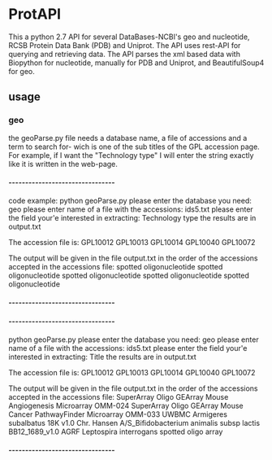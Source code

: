 # ProtAPI
This a python 2.7 API for several DataBases-NCBI's geo and nucleotide, RCSB Protein Data Bank (PDB) and Uniprot.
The API uses rest-API for querying and retrieving data.
The API parses the xml based data with Biopython for nucleotide, manually for PDB and Uniprot, and BeautifulSoup4 for geo.

## usage
### geo
the geoParse.py file needs a database name, a file of accessions and a term to search for- wich is one of the sub titles of the GPL accession page. For example, if I want the "Technology type" I will enter the string exactly like it is written in the web-page.
#### --------------------------------
code example:
python geoParse.py
please enter the database you need:   geo
please enter name of a file with the accessions:   ids5.txt
please enter the field your'e interested in extracting:   Technology type
the results are in output.txt

The accession file is:
GPL10012
GPL10013
GPL10014
GPL10040
GPL10072

The output will be given in the file output.txt in the order of the accessions accepted in the accessions file:
spotted oligonucleotide
spotted oligonucleotide
spotted oligonucleotide
spotted oligonucleotide
spotted oligonucleotide
#### --------------------------------
#### --------------------------------
python geoParse.py
please enter the database you need:   geo
please enter name of a file with the accessions:   ids5.txt
please enter the field your'e interested in extracting:   Title
the results are in output.txt

The accession file is:
GPL10012
GPL10013
GPL10014
GPL10040
GPL10072

The output will be given in the file output.txt in the order of the accessions accepted in the accessions file:
SuperArray Oligo GEArray Mouse Angiogenesis Microarray OMM-024
SuperArray Oligo GEArray Mouse Cancer PathwayFinder Microarray OMM-033
UWBMC Armigeres subalbatus 18K v1.0
Chr. Hansen A/S_Bifidobacterium animalis subsp lactis BB12_1689_v1.0
AGRF Leptospira interrogans spotted oligo array
#### --------------------------------
 

